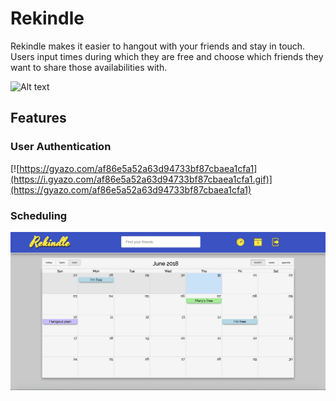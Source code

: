 # Rekindle

Rekindle makes it easier to hangout with your friends and stay in touch. Users input times during which they are free and choose which friends they want to share those availabilities with. 

![Alt text](./assets/rekindle-landing.png?raw=true "Landing Page")

## Features

### User Authentication 
[![https://gyazo.com/af86e5a52a63d94733bf87cbaea1cfa1](https://i.gyazo.com/af86e5a52a63d94733bf87cbaea1cfa1.gif)](https://gyazo.com/af86e5a52a63d94733bf87cbaea1cfa1)

### Scheduling 

![Alt text](./assets/calendar-screen.png?raw=true "Calendar View")